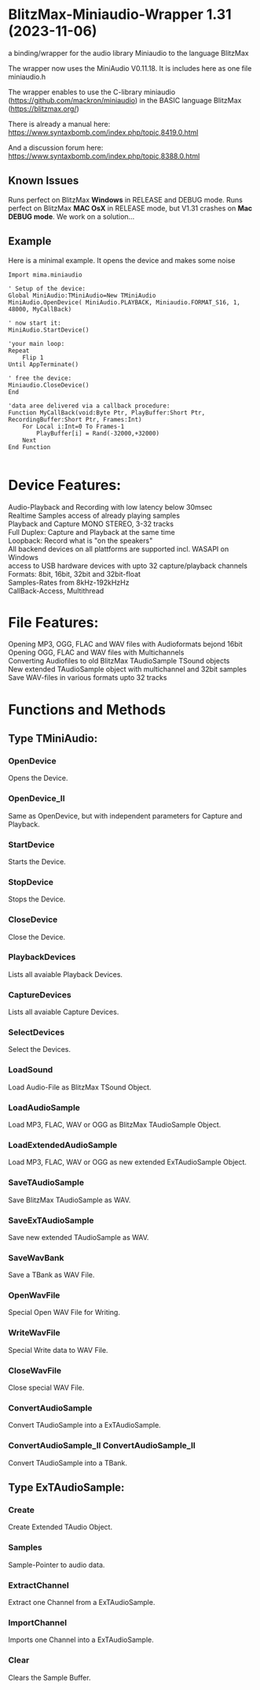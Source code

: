 # BlitzMax-Miniaudio-Wrapper 1.31 (2023-11-06)
a binding/wrapper for the audio library Miniaudio to the language BlitzMax  

The wrapper now uses the MiniAudio V0.11.18. It is includes here as one file miniaudio.h

The wrapper enables to use the C-library miniaudio (https://github.com/mackron/miniaudio) in the BASIC language BlitzMax (https://blitzmax.org/)

There is already a manual here: https://www.syntaxbomb.com/index.php/topic,8419.0.html 


And a discussion forum here: https://www.syntaxbomb.com/index.php/topic,8388.0.html



## Known Issues

Runs perfect on BlitzMax **Windows** in RELEASE and DEBUG mode.
Runs perfect on BlitzMax **MAC OsX** in RELEASE mode, but V1.31 crashes on **Mac DEBUG mode**. We work on a solution...


## Example

Here is a minimal example. It opens the device and makes some noise
```
Import mima.miniaudio

' Setup of the device:
Global MiniAudio:TMiniAudio=New TMiniAudio
MiniAudio.OpenDevice( MiniAudio.PLAYBACK, Miniaudio.FORMAT_S16, 1, 48000, MyCallBack)

' now start it:
MiniAudio.StartDevice()

'your main loop:
Repeat
	Flip 1
Until AppTerminate()

' free the device:
Miniaudio.CloseDevice()
End 

'data aree delivered via a callback procedure:
Function MyCallBack(void:Byte Ptr, PlayBuffer:Short Ptr, RecordingBuffer:Short Ptr, Frames:Int)
	For Local i:Int=0 To Frames-1
		PlayBuffer[i] = Rand(-32000,+32000)
	Next 
End Function 


```
# Device Features:
Audio-Playback and Recording with low latency below 30msec  
Realtime Samples access of already playing samples  
Playback and Capture MONO STEREO, 3-32 tracks  
Full Duplex: Capture and Playback at the same time  
Loopback: Record what is "on the speakers"  
All backend devices on all plattforms are supported incl. WASAPI on Windows  
access to USB hardware devices with upto 32 capture/playback channels  
Formats: 8bit, 16bit, 32bit and 32bit-float  
Samples-Rates from 8kHz-192kHzHz  
CallBack-Access, Multithread 

# File Features:
 
Opening MP3, OGG, FLAC and WAV files with Audioformats bejond 16bit  
Opening OGG, FLAC and WAV files with Multichannels  
Converting Audiofiles to old BlitzMax TAudioSample TSound objects  
New extended TAudioSample object with multichannel and 32bit samples  
Save WAV-files in various formats upto 32 tracks 



# Functions and Methods

## Type TMiniAudio:

### OpenDevice 
Opens the Device.
  
### OpenDevice_II 
Same as OpenDevice, but with independent parameters for Capture and Playback.  

### StartDevice
Starts the Device. 
 
### StopDevice 
Stops the Device.
  
### CloseDevice
Close the Device.
  
### PlaybackDevices
Lists all avaiable Playback Devices.
  
### CaptureDevices 
Lists all avaiable Capture Devices.
  
### SelectDevices 
Select the Devices.
  
### LoadSound 
Load Audio-File as BlitzMax TSound Object.  

### LoadAudioSample 
Load MP3, FLAC, WAV or OGG as BlitzMax TAudioSample Object.  

### LoadExtendedAudioSample 
Load MP3, FLAC, WAV or OGG as new extended ExTAudioSample Object.  

### SaveTAudioSample 
Save BlitzMax TAudioSample as WAV.  

### SaveExTAudioSample 
Save new extended TAudioSample as WAV.  

### SaveWavBank 
Save a TBank as WAV File.  

### OpenWavFile 
Special Open WAV File for Writing.  

### WriteWavFile 
Special Write data to WAV File.
  
### CloseWavFile 
Close special WAV File.
  
### ConvertAudioSample 
Convert TAudioSample into a ExTAudioSample.
  
### ConvertAudioSample_II ConvertAudioSample_II
Convert  TAudioSample into a TBank.   


## Type ExTAudioSample:

### Create 
Create Extended TAudio Object.  

### Samples 
Sample-Pointer to audio data.  

### ExtractChannel 
Extract one Channel from a ExTAudioSample.  

### ImportChannel 
Imports one Channel into a ExTAudioSample.  

### Clear 
Clears the Sample Buffer.  
